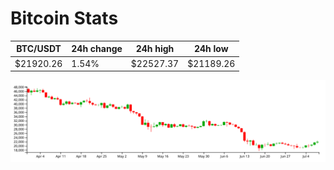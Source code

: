 # Bitcoin Stats

BTC/USDT|24h change|24h high|24h low|
|---|---|---|---|
|$21920.26|1.54%|$22527.37|$21189.26|

<img src="./chart.svg">
